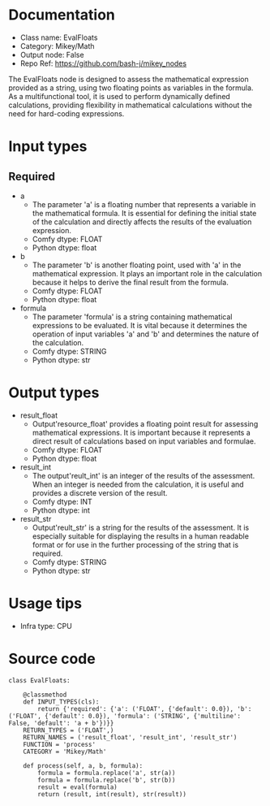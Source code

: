 # Documentation
- Class name: EvalFloats
- Category: Mikey/Math
- Output node: False
- Repo Ref: https://github.com/bash-j/mikey_nodes

The EvalFloats node is designed to assess the mathematical expression provided as a string, using two floating points as variables in the formula. As a multifunctional tool, it is used to perform dynamically defined calculations, providing flexibility in mathematical calculations without the need for hard-coding expressions.

# Input types
## Required
- a
    - The parameter 'a' is a floating number that represents a variable in the mathematical formula. It is essential for defining the initial state of the calculation and directly affects the results of the evaluation expression.
    - Comfy dtype: FLOAT
    - Python dtype: float
- b
    - The parameter 'b' is another floating point, used with 'a' in the mathematical expression. It plays an important role in the calculation because it helps to derive the final result from the formula.
    - Comfy dtype: FLOAT
    - Python dtype: float
- formula
    - The parameter 'formula' is a string containing mathematical expressions to be evaluated. It is vital because it determines the operation of input variables 'a' and 'b' and determines the nature of the calculation.
    - Comfy dtype: STRING
    - Python dtype: str

# Output types
- result_float
    - Output'resource_float' provides a floating point result for assessing mathematical expressions. It is important because it represents a direct result of calculations based on input variables and formulae.
    - Comfy dtype: FLOAT
    - Python dtype: float
- result_int
    - The output'reult_int' is an integer of the results of the assessment. When an integer is needed from the calculation, it is useful and provides a discrete version of the result.
    - Comfy dtype: INT
    - Python dtype: int
- result_str
    - Output'reult_str' is a string for the results of the assessment. It is especially suitable for displaying the results in a human readable format or for use in the further processing of the string that is required.
    - Comfy dtype: STRING
    - Python dtype: str

# Usage tips
- Infra type: CPU

# Source code
```
class EvalFloats:

    @classmethod
    def INPUT_TYPES(cls):
        return {'required': {'a': ('FLOAT', {'default': 0.0}), 'b': ('FLOAT', {'default': 0.0}), 'formula': ('STRING', {'multiline': False, 'default': 'a + b'})}}
    RETURN_TYPES = ('FLOAT',)
    RETURN_NAMES = ('result_float', 'result_int', 'result_str')
    FUNCTION = 'process'
    CATEGORY = 'Mikey/Math'

    def process(self, a, b, formula):
        formula = formula.replace('a', str(a))
        formula = formula.replace('b', str(b))
        result = eval(formula)
        return (result, int(result), str(result))
```